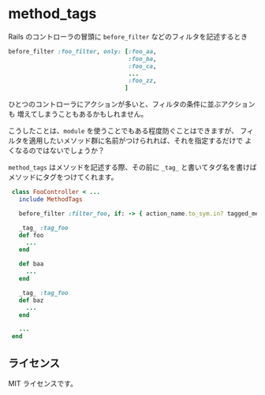 method_tags
==============

Rails のコントローラの冒頭に `before_filter` などのフィルタを記述するとき

```ruby
before_filter :foo_filter, only: [:foo_aa,
                                  :foo_ba,
                                  :foo_ca,
                                  ...
                                  :foo_zz,
                                 ]
```

ひとつのコントローラにアクションが多いと、フィルタの条件に並ぶアクションも
増えてしまうこともあるかもしれません。

こうしたことは、`module` を使うことでもある程度防ぐことはできますが、
フィルタを適用したいメソッド群に名前がつけられれば、それを指定するだけで
よくなるのではないでしょうか？

`method_tags` はメソッドを記述する際、その前に `_tag_` と書いてタグ名を書けば
メソッドにタグをつけてくれます。

```ruby
 class FooController < ...
   include MethodTags

   before_filter :filter_foo, if: -> { action_name.to_sym.in? tagged_methods(:tag_foo) }

   _tag_ :tag_foo
   def foo
     ...
   end

   def baa
     ...
   end

   _tag_ :tag_foo
   def baz
     ...
   end

   ...
 end
```

ライセンス
-----------
MIT ライセンスです。
